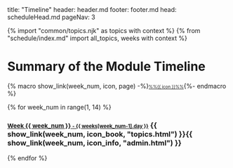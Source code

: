 <frontmatter>
title: "Timeline"
header: header.md
footer: footer.md
head: scheduleHead.md
pageNav: 3
</frontmatter>

{% import "common/topics.njk" as topics with context %}
{% from "schedule/index.md" import all_topics, weeks with context %}

# Summary of the Module Timeline

{% macro show_link(week_num, icon, page) -%}<small><small><a href="week{{ week_num }}/{{ page }}" class="badge badge-light mr-1">%%{{ icon }}%%</a></small></small>{%- endmacro %}

{% for week_num in range(1, 14) %}

### <a href="week{{ week_num }}/" class="badge badge-pill badge-dark"><small>**Week {{ week_num }}** <small>- {{ weeks[week_num-1].day }}</small></small></a> {{ show_link(week_num, icon_book, "topics.html") }}{{ show_link(week_num, icon_info, "admin.html") }}

<include src="week{{ week_num }}/notices-{{ module }}.md#summary" optional />
{% endfor %}



